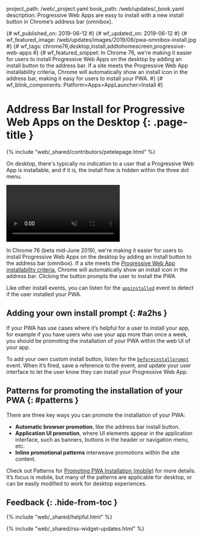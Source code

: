project_path: /web/_project.yaml
book_path: /web/updates/_book.yaml
description: Progressive Web Apps are easy to install with a new install button in Chrome’s address bar (omnibox).

{# wf_published_on: 2019-06-12 #}
{# wf_updated_on: 2019-06-12 #}
{# wf_featured_image: /web/updates/images/2019/06/pwa-omnibox-install.jpg #}
{# wf_tags: chrome76,desktop,install,addtohomescreen,progressive-web-apps #}
{# wf_featured_snippet: In Chrome 76, we're making it easier for users to install Progressive Web Apps on the desktop by adding an install button to the address bar. If a site meets the Progressive Web App installability criteria, Chrome will automatically show an install icon in the address bar, making it easy for users to install your PWA. #}
{# wf_blink_components: Platform>Apps>AppLauncher>Install #}

# Address Bar Install for Progressive Web Apps on the Desktop {: .page-title }

{% include "web/_shared/contributors/petelepage.html" %}

On desktop, there's typically no indication to a user that a Progressive Web
App is installable, and if it is, the install flow is hidden within the three
dot menu.

<video loop autoplay muted class="attempt-right">
  <source src="/web/updates/videos/2019/06/pwa-install-addressbar.webm" type="video/webm">
  <source src="/web/updates/videos/2019/06/pwa-install-addressbar.mp4" type="video/mp4">
</video>

In Chrome 76 (beta mid-June 2019), we're making it easier for users to install
Progressive Web Apps on the desktop by adding an install button to the address
bar (omnibox). If a site meets the
[Progressive Web App installability criteria][pwa-install-criteria],
Chrome will automatically show an install icon in the address bar. Clicking the
button prompts the user to install the PWA.

Like other install events, you can listen for the [`appinstalled`][appinstalled-event]
event to detect if the user installed your PWA.

<div class="clearfix"></div>

## Adding your own install prompt {: #a2hs }

If your PWA has use cases where it’s helpful for a user to install your app,
for example if you have users who use your app more than once a week, you
should be promoting the installation of your PWA within the web UI of your app.

To add your own custom install button, listen for the
[`beforeinstallprompt`][beforeinstallprompt-event] event. When it’s fired,
save a reference to the event, and update your user interface to let the user
know they can install your Progressive Web App.

## Patterns for promoting the installation of your PWA {: #patterns }

There are three key ways you can promote the installation of your PWA:

* **Automatic browser promotion**, like the address bar install button.
* **Application UI promotion**, where UI elements appear in the application
  interface, such as banners, buttons in the header or navigation menu, etc.
* **Inline promotional patterns** interweave promotions within the site content.

Check out Patterns for [Promoting PWA Installation (mobile)][install-patterns]
for more details. It’s focus is mobile, but many of the patterns are applicable
for desktop, or can be easily modified to work for desktop experiences.

[pwa-install-criteria]: /web/fundamentals/app-install-banners/#criteria
[appinstalled-event]: /web/fundamentals/app-install-banners/#appinstalled
[beforeinstallprompt-event]: /web/fundamentals/app-install-banners/#listen_for_beforeinstallprompt
[install-patterns]: /web/fundamentals/app-install-banners/promoting-install-mobile

## Feedback {: .hide-from-toc }

{% include "web/_shared/helpful.html" %}

{% include "web/_shared/rss-widget-updates.html" %}
